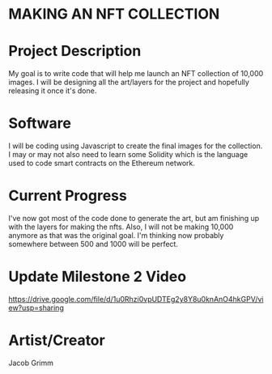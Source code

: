 # MAKING AN NFT COLLECTION
# Project Description 
My goal is to write code that will help me launch an NFT collection of 10,000 images. I will be designing all the art/layers for the project and hopefully releasing it once it's done.
# Software
I will be coding using Javascript to create the final images for the collection. I may or may not also need to learn some Solidity which is the language used to code smart contracts on the Ethereum network.
# Current Progress
I've now got most of the code done to generate the art, but am finishing up with the layers for making the nfts. Also, I will not be making 10,000 anymore as that was the original goal. I'm thinking now probably somewhere between 500 and 1000 will be perfect.
# Update Milestone 2 Video
https://drive.google.com/file/d/1u0Rhzi0vpUDTEg2y8Y8u0knAnO4hkGPV/view?usp=sharing
# Artist/Creator
Jacob Grimm

